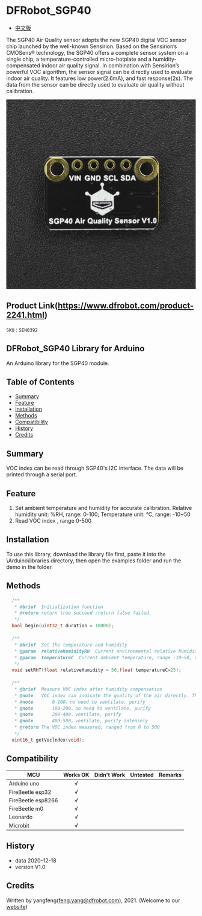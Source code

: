 # DFRobot_SGP40
- [中文版](./README_CN.md)

The SGP40 Air Quality sensor adopts the new SGP40 digital VOC sensor chip launched by the well-known Sensirion. Based on the Sensirion’s CMOSens® technology, the SGP40 offers a complete sensor system on a single chip, a temperature-controlled micro-hotplate and a humidity-compensated indoor air quality signal. In combination with Sensirion’s powerful VOC algorithm, the sensor signal can be directly used to evaluate indoor air quality. It features low power(2.6mA), and fast response(2s). The data from the sensor can be directly used to evaluate air quality without calibration.

![](./resources/images/SEN0392.png)

## Product Link(https://www.dfrobot.com/product-2241.html)
    SKU：SEN0392

## DFRobot_SGP40 Library for Arduino

An Arduino library for the SGP40 module.

## Table of Contents

* [Summary](#summary)
* [Feature](#feature)
* [Installation](#installation)
* [Methods](#methods)
* [Compatibility](#compatibility)
* [History](#history)
* [Credits](#credits)
<snippet>
<content>

## Summary
VOC index can be read through SGP40's I2C interface. The data will be printed through a serial port.

## Feature

1.  Set ambient temperature and humidity for accurate calibration. Relative humidity unit: %RH, range: 0-100; Temperature unit: °C, range: -10~50
2.  Read VOC index , range 0-500

## Installation

To use this library, download the library file first, paste it into the \Arduino\libraries directory, then open the examples folder and run the demo in the folder.

## Methods

```C++
  /**
   * @brief  Initialization function
   * @return return true succeed ;return false failed.
   */
  bool begin(uint32_t duration = 10000);
  
  /**
   * @brief  Set the temperature and humidity
   * @param  relativeHumidityRH  Current environmental relative humidity value, range 0-100, unit: %RH
   * @param  temperatureC  Current ambient temperature, range -10~50, unit: °C
   */
  void setRhT(float relativeHumidity = 50,float temperatureC=25);
  
  /**
   * @brief  Measure VOC index after humidity compensation
   * @note   VOC index can indicate the quality of the air directly. The larger the value, the worse the air quality.
   * @note       0-100，no need to ventilate, purify
   * @note       100-200，no need to ventilate, purify
   * @note       200-400，ventilate, purify
   * @note       400-500，ventilate, purify intensely
   * @return The VOC index measured, ranged from 0 to 500
   */
  uint16_t getVoclndex(void);

```


## Compatibility

MCU                | Works OK | Didn't Work  | Untested  | Remarks
------------------ | :----------: | :----------: | :---------: | -----
Arduino uno |       √      |             |            | 
FireBeetle esp32 |       √      |             |            | 
FireBeetle esp8266 |       √      |             |            | 
FireBeetle m0 |       √      |             |            | 
Leonardo |       √      |             |            | 
Microbit |       √      |             |            | 


## History

- data 2020-12-18
- version V1.0


## Credits

Written by yangfeng(feng.yang@dfrobot.com), 2021. (Welcome to our [website](https://www.dfrobot.com/))
